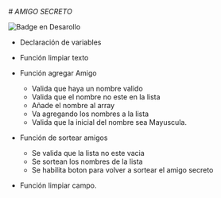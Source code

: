 <em> # AMIGO SECRETO </em>

![Badge en Desarollo](https://img.shields.io/badge/STATUS-EN%20DESAROLLO-green)

- Declaración de variables 

- Función limpiar texto

- Función agregar Amigo
  - Valida que haya un nombre valido
  - Valida que el nombre no este en la lista
  - Añade el nombre al array
  - Va agregando los nombres a la lista
  - Valida que la inicial del nombre sea Mayuscula.

- Función de sortear amigos
  - Se valida que la lista no este vacia
  - Se sortean los nombres de la lista
  - Se habilita boton para volver a sortear el amigo secreto
- Función limpiar campo.



